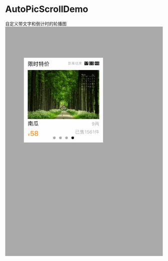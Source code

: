 # AutoPicScrollDemo
自定义带文字和倒计时的轮播图
![img](https://github.com/969990431/AutoPicScrollDemo/blob/master/LunBo/AutoPic.gif?raw=true)
